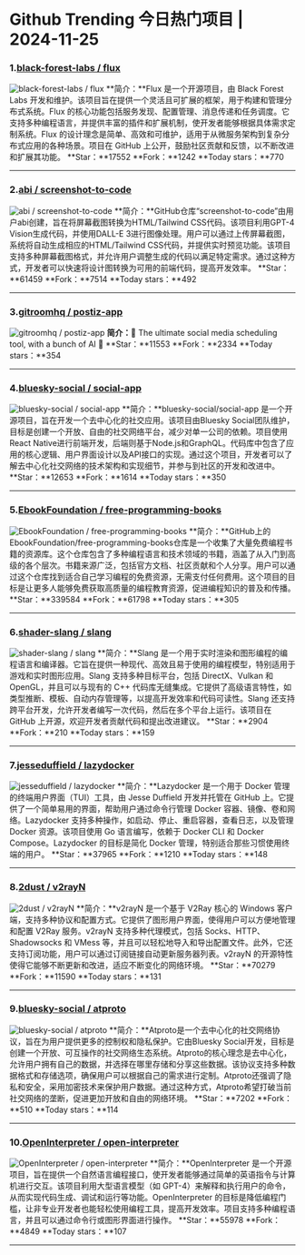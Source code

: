 # Github Trending 今日热门项目 | 2024-11-25
### 1.[black-forest-labs / flux](https://github.com/black-forest-labs/flux)

![black-forest-labs / flux](https://opengraph.githubassets.com/079822d5c835da35980fde041b0d8250f50ffa94e5f815bd5b346832f465d9ce/black-forest-labs/flux)
**简介：**Flux 是一个开源项目，由 Black Forest Labs 开发和维护。该项目旨在提供一个灵活且可扩展的框架，用于构建和管理分布式系统。Flux 的核心功能包括服务发现、配置管理、消息传递和任务调度。它支持多种编程语言，并提供丰富的插件和扩展机制，使开发者能够根据具体需求定制系统。Flux 的设计理念是简单、高效和可维护，适用于从微服务架构到复杂分布式应用的各种场景。项目在 GitHub 上公开，鼓励社区贡献和反馈，以不断改进和扩展其功能。
**Star：**17552
**Fork：**1242
**Today stars：**770

---

### 2.[abi / screenshot-to-code](https://github.com/abi/screenshot-to-code)

![abi / screenshot-to-code](https://opengraph.githubassets.com/b14c35d537f3d228c287772a9194b042fdc05a9c969714ff06787dd1d84a0ba9/abi/screenshot-to-code)
**简介：**GitHub仓库“screenshot-to-code”由用户abi创建，旨在将屏幕截图转换为HTML/Tailwind CSS代码。该项目利用GPT-4 Vision生成代码，并使用DALL-E 3进行图像处理。用户可以通过上传屏幕截图，系统将自动生成相应的HTML/Tailwind CSS代码，并提供实时预览功能。该项目支持多种屏幕截图格式，并允许用户调整生成的代码以满足特定需求。通过这种方式，开发者可以快速将设计图转换为可用的前端代码，提高开发效率。
**Star：**61459
**Fork：**7514
**Today stars：**492

---

### 3.[gitroomhq / postiz-app](https://github.com/gitroomhq/postiz-app)

![gitroomhq / postiz-app](https://repository-images.githubusercontent.com/664013991/8b16b484-683a-4ed9-a132-6d070704cc12)
**简介：**📨 The ultimate social media scheduling tool, with a bunch of AI 🤖
**Star：**11553
**Fork：**2334
**Today stars：**354

---

### 4.[bluesky-social / social-app](https://github.com/bluesky-social/social-app)

![bluesky-social / social-app](https://opengraph.githubassets.com/1413730dbeb656d30e0b4e348052fb04f61ce228ef461f4a2a31285652a02651/bluesky-social/social-app)
**简介：**bluesky-social/social-app 是一个开源项目，旨在开发一个去中心化的社交应用。该项目由Bluesky Social团队维护，目标是创建一个开放、自由的社交网络平台，减少对单一公司的依赖。项目使用React Native进行前端开发，后端则基于Node.js和GraphQL。代码库中包含了应用的核心逻辑、用户界面设计以及API接口的实现。通过这个项目，开发者可以了解去中心化社交网络的技术架构和实现细节，并参与到社区的开发和改进中。
**Star：**12653
**Fork：**1614
**Today stars：**350

---

### 5.[EbookFoundation / free-programming-books](https://github.com/EbookFoundation/free-programming-books)

![EbookFoundation / free-programming-books](https://opengraph.githubassets.com/ee92cb6f9ee7bdaaf74a91f022f0a053db00abe80553fa074af537eb1ce389ba/EbookFoundation/free-programming-books)
**简介：**GitHub上的EbookFoundation/free-programming-books仓库是一个收集了大量免费编程书籍的资源库。这个仓库包含了多种编程语言和技术领域的书籍，涵盖了从入门到高级的各个层次。书籍来源广泛，包括官方文档、社区贡献和个人分享。用户可以通过这个仓库找到适合自己学习编程的免费资源，无需支付任何费用。这个项目的目标是让更多人能够免费获取高质量的编程教育资源，促进编程知识的普及和传播。
**Star：**339584
**Fork：**61798
**Today stars：**305

---

### 6.[shader-slang / slang](https://github.com/shader-slang/slang)

![shader-slang / slang](https://opengraph.githubassets.com/c09a1c66f084e5eba4194ecdb0d21dd39e3487a189519983141ed01e216dfc35/shader-slang/slang)
**简介：**Slang 是一个用于实时渲染和图形编程的编程语言和编译器。它旨在提供一种现代、高效且易于使用的编程模型，特别适用于游戏和实时图形应用。Slang 支持多种目标平台，包括 DirectX、Vulkan 和 OpenGL，并且可以与现有的 C++ 代码库无缝集成。它提供了高级语言特性，如类型推断、模板、自动内存管理等，以提高开发效率和代码可读性。Slang 还支持跨平台开发，允许开发者编写一次代码，然后在多个平台上运行。该项目在 GitHub 上开源，欢迎开发者贡献代码和提出改进建议。
**Star：**2904
**Fork：**210
**Today stars：**159

---

### 7.[jesseduffield / lazydocker](https://github.com/jesseduffield/lazydocker)

![jesseduffield / lazydocker](https://repository-images.githubusercontent.com/187335810/d5cecc00-9b1c-11e9-8abf-5649b23bce13)
**简介：**Lazydocker 是一个用于 Docker 管理的终端用户界面（TUI）工具，由 Jesse Duffield 开发并托管在 GitHub 上。它提供了一个简单易用的界面，帮助用户通过命令行管理 Docker 容器、镜像、卷和网络。Lazydocker 支持多种操作，如启动、停止、重启容器，查看日志，以及管理 Docker 资源。该项目使用 Go 语言编写，依赖于 Docker CLI 和 Docker Compose。Lazydocker 的目标是简化 Docker 管理，特别适合那些习惯使用终端的用户。
**Star：**37965
**Fork：**1210
**Today stars：**148

---

### 8.[2dust / v2rayN](https://github.com/2dust/v2rayN)

![2dust / v2rayN](https://opengraph.githubassets.com/547add7e881f5eef71c346d080ea262efbbde7d20977500d53fefb41b2a6d460/2dust/v2rayN)
**简介：**v2rayN 是一个基于 V2Ray 核心的 Windows 客户端，支持多种协议和配置方式。它提供了图形用户界面，使得用户可以方便地管理和配置 V2Ray 服务。v2rayN 支持多种代理模式，包括 Socks、HTTP、Shadowsocks 和 VMess 等，并且可以轻松地导入和导出配置文件。此外，它还支持订阅功能，用户可以通过订阅链接自动更新服务器列表。v2rayN 的开源特性使得它能够不断更新和改进，适应不断变化的网络环境。
**Star：**70279
**Fork：**11590
**Today stars：**131

---

### 9.[bluesky-social / atproto](https://github.com/bluesky-social/atproto)

![bluesky-social / atproto](https://repository-images.githubusercontent.com/439447708/ab902154-5181-4cb3-8f34-dac22efb5e1f)
**简介：**Atproto是一个去中心化的社交网络协议，旨在为用户提供更多的控制权和隐私保护。它由Bluesky Social开发，目标是创建一个开放、可互操作的社交网络生态系统。Atproto的核心理念是去中心化，允许用户拥有自己的数据，并选择在哪里存储和分享这些数据。该协议支持多种数据格式和存储选项，确保用户可以根据自己的需求进行定制。Atproto还强调了隐私和安全，采用加密技术来保护用户数据。通过这种方式，Atproto希望打破当前社交网络的垄断，促进更加开放和自由的网络环境。
**Star：**7202
**Fork：**510
**Today stars：**114

---

### 10.[OpenInterpreter / open-interpreter](https://github.com/OpenInterpreter/open-interpreter)

![OpenInterpreter / open-interpreter](https://repository-images.githubusercontent.com/666299222/98b1ffca-dc7e-414d-af89-1963d072fe09)
**简介：**OpenInterpreter 是一个开源项目，旨在提供一个自然语言编程接口，使开发者能够通过简单的英语指令与计算机进行交互。该项目利用大型语言模型（如 GPT-4）来解释和执行用户的命令，从而实现代码生成、调试和运行等功能。OpenInterpreter 的目标是降低编程门槛，让非专业开发者也能轻松使用编程工具，提高开发效率。项目支持多种编程语言，并且可以通过命令行或图形界面进行操作。
**Star：**55978
**Fork：**4849
**Today stars：**107

---

